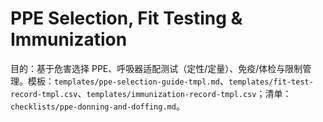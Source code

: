 # PPE Selection, Fit Testing & Immunization

目的：基于危害选择 PPE、呼吸器适配测试（定性/定量）、免疫/体检与限制管理。模板：`templates/ppe-selection-guide-tmpl.md`、`templates/fit-test-record-tmpl.csv`、`templates/immunization-record-tmpl.csv`；清单：`checklists/ppe-donning-and-doffing.md`。
